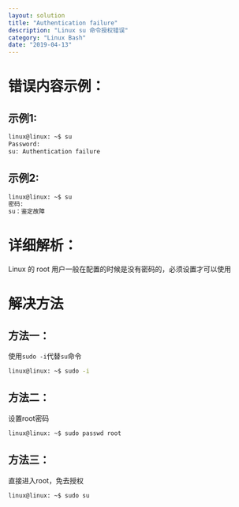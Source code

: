 ```yaml
---
layout: solution
title: "Authentication failure"
description: "Linux su 命令授权错误"
category: "Linux Bash"
date: "2019-04-13"
---
```


# 错误内容示例：

## 示例1:

```bash
linux@linux: ~$ su
Password:
su: Authentication failure
```

## 示例2:
```bash
linux@linux: ~$ su
密码:
su：鉴定故障
```

# 详细解析：
Linux 的 root 用户一般在配置的时候是没有密码的，必须设置才可以使用

# 解决方法

## 方法一：
使用`sudo -i`代替`su`命令

```bash
linux@linux: ~$ sudo -i
```

## 方法二：
设置root密码

```bash
linux@linux: ~$ sudo passwd root
```

## 方法三：
直接进入root，免去授权

```bash
linux@linux: ~$ sudo su
```